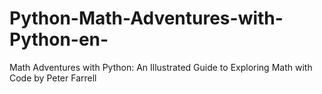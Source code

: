 # Python-Math-Adventures-with-Python-en-
Math Adventures with Python: An Illustrated Guide to Exploring Math with Code by Peter Farrell
